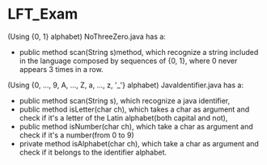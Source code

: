 # LFT_Exam

(Using {0, 1} alphabet)
NoThreeZero.java has a:
- public method scan(String s)method, which recognize a string included in the language composed by sequences of {0, 1}, where 0 never appears 3 times in a row.


(Using {0, ..., 9, A, ..., Z, a, ..., z, '_'} alphabet)
JavaIdentifier.java has a:
- public method scan(String s), which recognize a java identifier,
- public method isLetter(char ch), which takes a char as argument and check if it's a letter of the Latin alphabet(both capital and not),
- public method isNumber(char ch), which take a char as argument and check if it's a number(from 0 to 9)
- private method isAlphabet(char ch), which take a char as argument and check if it belongs to the identifier alphabet.
